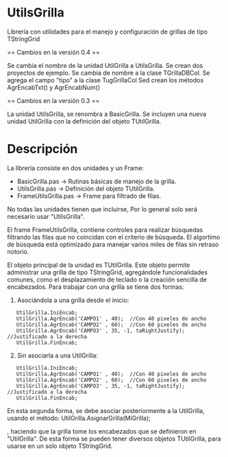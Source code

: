 UtilsGrilla
==============

Librería con utilidades para el manejo y configuración de grillas de tipo TStringGrid 

== Cambios en la versión 0.4 ==

Se cambia el nombre de la unidad UtilGrilla a UtilsGrilla.
Se crean dos proyectos de ejemplo.
Se cambia de nombre a la clase TGrillaDBCol.
Se agrega el campo "tipo" a la clase TugGrillaCol
Sed crean los métodos AgrEncabTxt() y AgrEncabNum()

== Cambios en la versión 0.3 ==

La unidad UtilsGrilla, se renombra a BasicGrilla.
Se incluyen una nueva unidad UtilGrilla con la definición del objeto TUtilGrilla.

Descripción
===========

La librería consiste en dos unidades y un Frame:

* BasicGrilla.pas -> Rutinas básicas de manejo de la grilla.
* UtilsGrilla.pas -> Definición del objeto TUtilGrilla.
* FrameUtilsGrilla.pas -> Frame para filtrado de filas.

No todas las unidades tienen que incluirse, Por lo general solo será necesario usar "UtilsGrilla".

El frame FrameUtilsGrilla, contiene controles para realizar búsquedas filtrando las filas que no 
coincidan con el criterio de búsqueda. El algortimo de búsqueda está optimizado para manejar 
varios miles de filas sin retraso notorio.

El objeto principal de la unidad es TUtilGrilla. Este objeto permite administrar una grilla
de tipo TStringGrid, agregándole funcionalidades comunes, como el desplazamiento de teclado 
o la creación sencilla de encabezados. Para trabajar con una grilla se tiene dos formas:

1. Asociándola a una grilla desde el inicio:

```
   UtilGrilla.IniEncab;
   UtilGrilla.AgrEncab('CAMPO1' , 40);  //Con 40 pixeles de ancho
   UtilGrilla.AgrEncab('CAMPO2' , 60);  //Con 60 pixeles de ancho
   UtilGrilla.AgrEncab('CAMPO3' , 35, -1, taRightJustify); //Justificado a la derecha
   UtilGrilla.FinEncab;
```

2. Sin asociarla a una UtilGrilla:

```
   UtilGrilla.IniEncab;
   UtilGrilla.AgrEncab('CAMPO1' , 40);  //Con 40 pixeles de ancho
   UtilGrilla.AgrEncab('CAMPO2' , 60);  //Con 60 pixeles de ancho
   UtilGrilla.AgrEncab('CAMPO3' , 35, -1, taRightJustify); //Justificado a la derecha
   UtilGrilla.FinEncab;
```

En esta segunda forma, se debe asociar posteriormente a la UtilGrilla, usando el método:
   UtilGrilla.AsignarGrilla(MiGrilla);

, haciendo que la grilla tome los encabezados que se definieron en "UtilGrilla". De esta
forma se pueden tener diversos objetos TUtilGrilla, para usarse en un solo objeto
TStringGrid.
